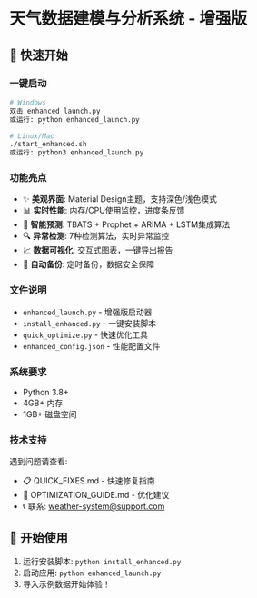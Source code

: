 # 天气数据建模与分析系统 - 增强版

## 🚀 快速开始

### 一键启动
```bash
# Windows
双击 enhanced_launch.py
或运行: python enhanced_launch.py

# Linux/Mac
./start_enhanced.sh
或运行: python3 enhanced_launch.py
```

### 功能亮点
- ✨ **美观界面**: Material Design主题，支持深色/浅色模式
- 📊 **实时性能**: 内存/CPU使用监控，进度条反馈
- 🎯 **智能预测**: TBATS + Prophet + ARIMA + LSTM集成算法
- 🔍 **异常检测**: 7种检测算法，实时异常监控
- 📈 **数据可视化**: 交互式图表，一键导出报告
- 🔄 **自动备份**: 定时备份，数据安全保障

### 文件说明
- `enhanced_launch.py` - 增强版启动器
- `install_enhanced.py` - 一键安装脚本
- `quick_optimize.py` - 快速优化工具
- `enhanced_config.json` - 性能配置文件

### 系统要求
- Python 3.8+
- 4GB+ 内存
- 1GB+ 磁盘空间

### 技术支持
遇到问题请查看:
- 📋 QUICK_FIXES.md - 快速修复指南
- 🔧 OPTIMIZATION_GUIDE.md - 优化建议
- 📞 联系: weather-system@support.com

## 🎉 开始使用

1. 运行安装脚本: `python install_enhanced.py`
2. 启动应用: `python enhanced_launch.py`
3. 导入示例数据开始体验！
